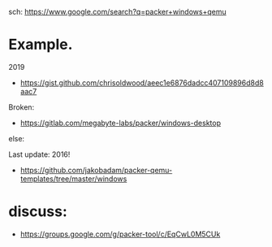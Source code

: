 sch: https://www.google.com/search?q=packer+windows+qemu

# Example.
2019
- https://gist.github.com/chrisoldwood/aeec1e6876dadcc407109896d8d8aac7

Broken:
- https://gitlab.com/megabyte-labs/packer/windows-desktop

else:

Last update: 2016!
- https://github.com/jakobadam/packer-qemu-templates/tree/master/windows

# discuss:
- https://groups.google.com/g/packer-tool/c/EqCwL0M5CUk

